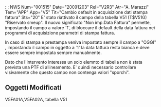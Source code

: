  :  : NWS Num="001515" Date="20091203" Rel="V2R3" Atr="A. Marazzi" Tem="APP" App="V5" Tit="Cambio default in acquisizione dati stampa fattura" Sts="20"
E' stato riattivato il campo della tabella V51 (T$V51G) "Riservato smeup".
Il nuovo significato "Non imp.Data Fattura" permette, impostando il campo a valore '1', di bloccare
il default della data fattura nei programmi di acquisizione parametri di stampa fattura.

In caso di stampa e prestampa veniva impostato sempre il campo a "OGGI" , impostando il campo in oggetto a '1' la data fattura resta bianca e deve essere sempre impostata sempre manualmente.

Dato che l'intervento interessa un solo elemnto di tabella non è stata prevista una PTF di allineamento.
E' quindi necessario controllare visivamente che questo campo non contenga valori "sporchi".

Oggetti Modificati
------------------
V5FA01A,V5FA02A, tabella V51
